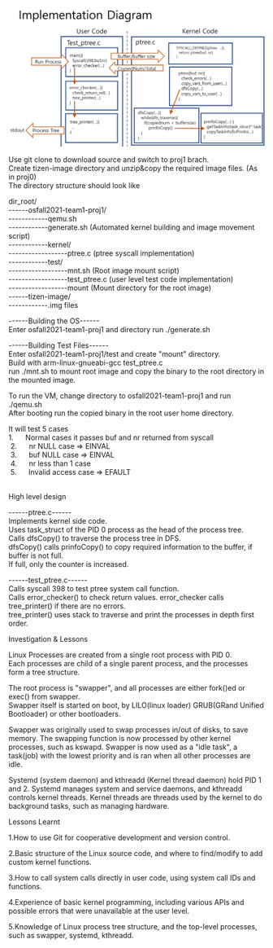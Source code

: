 ![proj1_diagram](./proj1_diagram.PNG)

Use git clone to download source and switch to proj1 brach.  
Create tizen-image directory and unzip&copy the required image files. (As in proj0)  
The directory structure should look like  
  
dir_root/  
------osfall2021-team1-proj1/  
------------qemu.sh  
------------generate.sh  (Automated kernel building and image movement script)  
------------kernel/  
------------------ptree.c  (ptree syscall implementation)  
------------test/  
------------------mnt.sh   (Root image mount script)  
------------------test_ptree.c  (user level test code implementation)  
------------------mount  (Mount directory for the root image)  
------tizen-image/  
------------.img files   
  
   
------Building the OS------  
Enter osfall2021-team1-proj1 and directory run ./generate.sh  

------Building Test Files------  
Enter osfall2021-team1-proj1/test and create "mount" directory.  
Build with arm-linux-gnueabi-gcc test_ptree.c  
run ./mnt.sh to mount root image and copy the binary to the root directory in the mounted image.  

To run the VM, change directory to osfall2021-team1-proj1 and run ./qemu.sh  
After booting run the copied binary in the root user home directory.  

It will test 5 cases  
 1.      Normal cases it passes buf and nr returned from syscall  
 2.      nr NULL case => EINVAL  
 3.      buf NULL case => EINVAL  
 4.      nr less than 1 case  
 5.      Invalid access case => EFAULT  
   
   
 High level design  
 
 ------ptree.c------  
 Implements kernel side code.  
 Uses task_struct of the PID 0 process as the head of the process tree.  
 Calls dfsCopy() to traverse the process tree in DFS.  
 dfsCopy() calls prinfoCopy() to copy required information to the buffer, if buffer is not full.  
 If full, only the counter is increased.  
   
 ------test_ptree.c------  
Calls syscall 398 to test ptree system call function.  
Calls error_checker() to check return values. error_checker calls tree_printer() if there are no errors.  
tree_printer() uses stack to traverse and print the processes in depth first order.  
  
  
Investigation & Lessons  

Linux Processes are created from a single root process with PID 0.  
Each processes are child of a single parent process, and the processes form a tree structure.   

The root process is "swapper", and all processes are either fork()ed or exec() from swapper.  
Swapper itself is started on boot, by LILO(linux loader) GRUB(GRand Unified Bootloader) or other bootloaders.  

Swapper was originally used to swap processes in/out of disks, to save memory. 
The swapping function is now processed by other kernel processes, such as kswapd. 
Swapper is now used as a "idle task", a task(job) with the lowest priority and is ran when all other processes are idle.  

Systemd (system daemon) and kthreadd (Kernel thread daemon) hold PID 1 and 2. 
Systemd manages system and service daemons, and kthreadd controls kernel threads. 
Kernel threads are threads used by the kernel to do background tasks, such as managing hardware.  
  
  
Lessons Learnt

1.How to use Git for cooperative development and version control.  

2.Basic structure of the Linux source code, and where to find/modify to add custom kernel functions.  

3.How to call system calls directly in user code, using system call IDs and functions.  

4.Experience of basic kernel programming, including various APIs and possible errors that were unavailable at the user level.  

5.Knowledge of Linux process tree structure, and the top-level processes, such as swapper, systemd, kthreadd.  



